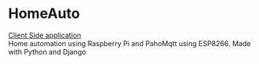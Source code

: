 # HomeAuto

[Client Side application](https://github.com/madrix01/HomeAuto-Front) <br/>
Home automation using Raspberry Pi and PahoMqtt using ESP8266.
Made with Python and Django
